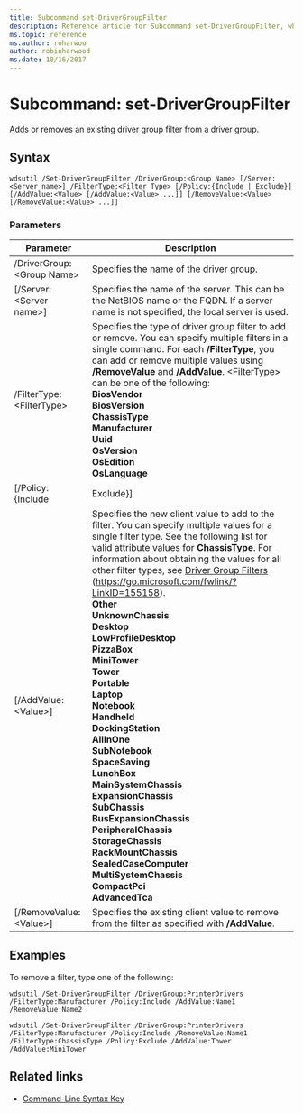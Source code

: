 ```yaml
---
title: Subcommand set-DriverGroupFilter
description: Reference article for Subcommand set-DriverGroupFilter, which adds or removes an existing driver group filter from a driver group.
ms.topic: reference
ms.author: roharwoo
author: robinharwood
ms.date: 10/16/2017
---
```


# Subcommand: set-DriverGroupFilter

Adds or removes an existing driver group filter from a driver group.

## Syntax

```
wdsutil /Set-DriverGroupFilter /DriverGroup:<Group Name> [/Server:<Server name>] /FilterType:<Filter Type> [/Policy:{Include | Exclude}] [/AddValue:<Value> [/AddValue:<Value> ...]] [/RemoveValue:<Value> [/RemoveValue:<Value> ...]]
```

### Parameters

|         Parameter          |                                                                                                                                                                                                                                                                                                                                                                                                                                                                               Description                                                                                                                                                                                                                                                                                                                                                                                                                                                                               |
|----------------------------|-------------------------------------------------------------------------------------------------------------------------------------------------------------------------------------------------------------------------------------------------------------------------------------------------------------------------------------------------------------------------------------------------------------------------------------------------------------------------------------------------------------------------------------------------------------------------------------------------------------------------------------------------------------------------------------------------------------------------------------------------------------------------------------------------------------------------------------------------------------------------------------------------------------------------------------------------------------------------|
| /DriverGroup:\<Group Name> |                                                                                                                                                                                                                                                                                                                                                                                                                                                                 Specifies the name of the driver group.                                                                                                                                                                                                                                                                                                                                                                                                                                                                 |
|  [/Server:\<Server name>]  |                                                                                                                                                                                                                                                                                                                                                                                                                Specifies the name of the server. This can be the NetBIOS name or the FQDN. If a server name is not specified, the local server is used.                                                                                                                                                                                                                                                                                                                                                                                                                 |
| /FilterType:\<FilterType>  |                                                                                                                                                                                                                                                                       Specifies the type of driver group filter to add or remove. You can specify multiple filters in a single command. For each **/FilterType**, you can add or remove multiple values using **/RemoveValue** and **/AddValue**. \<FilterType> can be one of the following:</br>**BiosVendor**</br>**BiosVersion**</br>**ChassisType**</br>**Manufacturer**</br>**Uuid**</br>**OsVersion**</br>**OsEdition**</br>**OsLanguage**                                                                                                                                                                                                                                                                        |
|     [/Policy:{Include      |                                                                                                                                                                                                                                                                                                                                                                                                                                                                                Exclude}]                                                                                                                                                                                                                                                                                                                                                                                                                                                                                |
|    [/AddValue:\<Value>]    | Specifies the new client value to add to the filter. You can specify multiple values for a single filter type. See the following list for valid attribute values for **ChassisType**. For information about obtaining the values for all other filter types, see [Driver Group Filters](/previous-versions/windows/it-pro/windows-server-2008-R2-and-2008/dd759191(v=ws.11)) (<https://go.microsoft.com/fwlink/?LinkID=155158>).</br>**Other**</br>**UnknownChassis**</br>**Desktop**</br>**LowProfileDesktop**</br>**PizzaBox**</br>**MiniTower**</br>**Tower**</br>**Portable**</br>**Laptop**</br>**Notebook**</br>**Handheld**</br>**DockingStation**</br>**AllInOne**</br>**SubNotebook**</br>**SpaceSaving**</br>**LunchBox**</br>**MainSystemChassis**</br>**ExpansionChassis**</br>**SubChassis**</br>**BusExpansionChassis**</br>**PeripheralChassis**</br>**StorageChassis**</br>**RackMountChassis**</br>**SealedCaseComputer**</br>**MultiSystemChassis**</br>**CompactPci**</br>**AdvancedTca** |
|  [/RemoveValue:\<Value>]   |                                                                                                                                                                                                                                                                                                                                                                                                                                     Specifies the existing client value to remove from the filter as specified with **/AddValue**.                                                                                                                                                                                                                                                                                                                                                                                                                                      |

## Examples

To remove a filter, type one of the following:
```
wdsutil /Set-DriverGroupFilter /DriverGroup:PrinterDrivers /FilterType:Manufacturer /Policy:Include /AddValue:Name1 /RemoveValue:Name2
```
```
wdsutil /Set-DriverGroupFilter /DriverGroup:PrinterDrivers /FilterType:Manufacturer /Policy:Include /RemoveValue:Name1 /FilterType:ChassisType /Policy:Exclude /AddValue:Tower /AddValue:MiniTower
```

## Related links

- [Command-Line Syntax Key](command-line-syntax-key.md)
